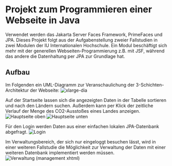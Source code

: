 # Projekt zum Programmieren einer Webseite in Java

Verwendet werden das Jakarta Server Faces Framework, PrimeFaces und JPA.
Dieses Projekt folgt aus der Aufgabenstellung zweier Fallstudien in zwei Modulen der IU Internationalen Hochschule. Ein Modul beschäftigt sich mehr mit der generellen Webseiten-Programmierung z.B. mit JSF, während das andere die Datenhaltung per JPA zur Grundlage hat.

## Aufbau
Im Folgenden ein UML-Diagramm zur Veranschaulichung der 3-Schichten-Architektur der Webseite:
![xlarge-dia](https://user-images.githubusercontent.com/75684697/187073767-c5c64c8b-8654-4bf6-9805-6a419f869ff4.png)


Auf der Startseite lassen sich die angezeigten Daten in der Tabelle sortieren und nach den Ländern suchen. Außerdem kann per Klick der zeitliche Verlauf der Menge des CO2-Ausstoßes eines Landes anzeigen.
![Hauptseite oben](https://user-images.githubusercontent.com/75684697/187069766-e776a3de-fd5d-4417-9a8a-c5f516490bf0.png)
![Hauptseite unten](https://user-images.githubusercontent.com/75684697/187069788-b96c4eab-8701-449e-b81a-773c347e999b.png)


Für den Login werden Daten aus einer einfachen lokalen JPA-Datenbank abgefragt.
![Login](https://user-images.githubusercontent.com/75684697/187070296-202b3ec5-2580-4647-bb93-b95641588ed1.png)


Im Verwaltungsbereich, der sich nur eingeloggt besuchen lässt, wird in einer weiteren Fallstudie die Möglichkeit zur Verwaltung der Daten mit einer weiteren Datenbank implementiert werden müssen.
![Verwaltung (management xhtml)](https://user-images.githubusercontent.com/75684697/167375585-9a83f360-a973-4e23-b11b-3229c13bee97.png)

